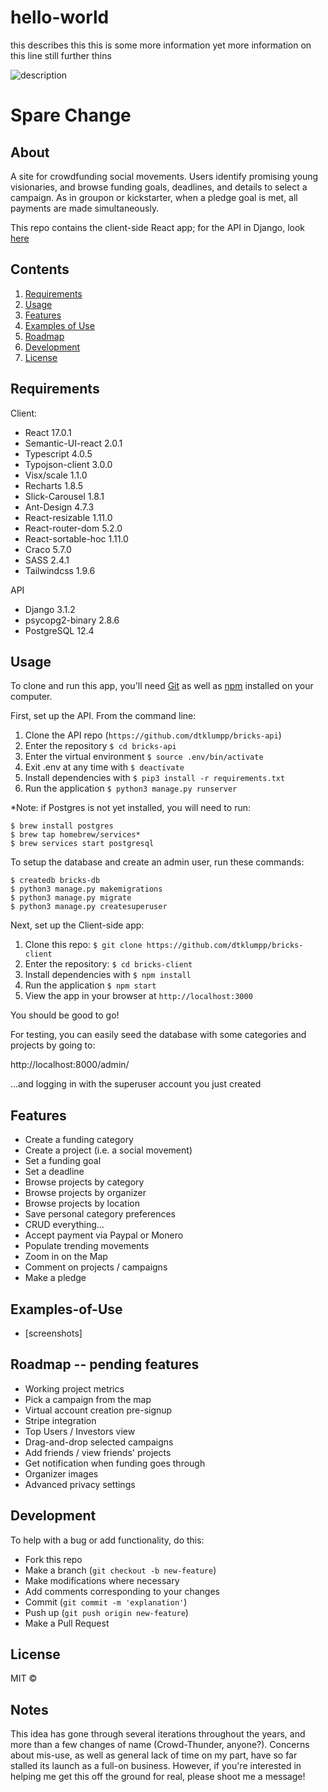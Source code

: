 # hello-world
this describes this
this is some more information
yet more information on this line
still further thins

![description](https://user-images.githubusercontent.com/65556316/106962571-5009fe00-670d-11eb-8582-9fc2e2105247.jpg)


# Spare Change

## About

A site for crowdfunding social movements.  Users identify promising young visionaries, and browse funding goals, deadlines, and details to select a campaign.  As in groupon or kickstarter, when a pledge goal is met, all payments are made simultaneously.

This repo contains the client-side React app; for the API in Django, look [here](https://github.com/dtklumpp/bricks-api)

## Contents

  1. [Requirements](#Requirements)
  1. [Usage](#Usage)
  1. [Features](#Features)
  1. [Examples of Use](#Examples-of-Use)
  1. [Roadmap](#Roadmap)
  1. [Development](#Development)
  1. [License](#License)

## Requirements

Client:
- React 17.0.1
- Semantic-UI-react 2.0.1
- Typescript 4.0.5
- Typojson-client 3.0.0
- Visx/scale 1.1.0
- Recharts 1.8.5
- Slick-Carousel 1.8.1
- Ant-Design 4.7.3
- React-resizable 1.11.0
- React-router-dom 5.2.0
- React-sortable-hoc 1.11.0
- Craco 5.7.0
- SASS 2.4.1
- Tailwindcss 1.9.6

API
- Django 3.1.2
- psycopg2-binary 2.8.6
- PostgreSQL 12.4

## Usage

To clone and run this app, you'll need [Git](https://git-scm.com) as well as [npm](http://npmjs.com) installed on your computer.

First, set up the API.  From the command line:

1. Clone the API repo (`https://github.com/dtklumpp/bricks-api`)
1. Enter the repository `$ cd bricks-api`
1. Enter the virtual environment `$ source .env/bin/activate`
1. Exit .env at any time with `$ deactivate`
1. Install dependencies with `$ pip3 install -r requirements.txt`
1. Run the application `$ python3 manage.py runserver`

*Note: if Postgres is not yet installed, you will need to run:

```
$ brew install postgres
$ brew tap homebrew/services*
$ brew services start postgresql
```

To setup the database and create an admin user, run these commands:

```
$ createdb bricks-db
$ python3 manage.py makemigrations
$ python3 manage.py migrate
$ python3 manage.py createsuperuser
```

Next, set up the Client-side app:

1. Clone this repo: `$ git clone https://github.com/dtklumpp/bricks-client`
1. Enter the repository: `$ cd bricks-client`
1. Install dependencies with `$ npm install`
1. Run the application `$ npm start`
1. View the app in your browser at `http://localhost:3000`

You should be good to go!

For testing, you can easily seed the database with some categories and projects by going to:

http://localhost:8000/admin/

...and logging in with the superuser account you just created

## Features
    
- Create a funding category
- Create a project (i.e. a social movement)
- Set a funding goal
- Set a deadline
- Browse projects by category
- Browse projects by organizer
- Browse projects by location
- Save personal category preferences
- CRUD everything...
- Accept payment via Paypal or Monero
- Populate trending movements
- Zoom in on the Map
- Comment on projects / campaigns
- Make a pledge

## Examples-of-Use

- [screenshots]

## Roadmap -- pending features

- Working project metrics
- Pick a campaign from the map
- Virtual account creation pre-signup
- Stripe integration
- Top Users / Investors view
- Drag-and-drop selected campaigns
- Add friends / view friends' projects
- Get notification when funding goes through
- Organizer images
- Advanced privacy settings

## Development

To help with a bug or add functionality, do this:

- Fork this repo
- Make a branch (`git checkout -b new-feature`)
- Make modifications where necessary
- Add comments corresponding to your changes
- Commit (`git commit -m 'explanation'`)
- Push up (`git push origin new-feature`)
- Make a Pull Request 

## License

MIT ©

## Notes
This idea has gone through several iterations throughout the years, and more than a few changes of name (Crowd-Thunder, anyone?).  Concerns about mis-use, as well as general lack of time on my part, have so far stalled its launch as a full-on business.  However, if you're interested in helping me get this off the ground for real, please shoot me a message!
